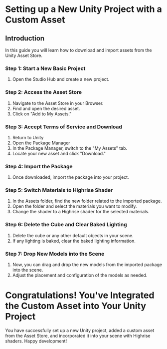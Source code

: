 # **Setting up a New Unity Project with a Custom Asset**

## **Introduction**
In this guide you will learn how to download and import assets from the Unity Asset Store.

### **Step 1: Start a New Basic Project**
1. Open the Studio Hub and create a new project.

### **Step 2: Access the Asset Store**
1. Navigate to the Asset Store in your Browser.
2. Find and open the desired asset.
3. Click on "Add to My Assets."

### **Step 3: Accept Terms of Service and Download**
1. Return to Unity
2. Open the Package Manager
3. In the Package Manager, switch to the "My Assets" tab.
2. Locate your new asset and click "Download."

### **Step 4: Import the Package**
1. Once downloaded, import the package into your project.

### **Step 5: Switch Materials to Highrise Shader**
1. In the Assets folder, find the new folder related to the imported package.
2. Open the folder and select the materials you want to modify.
3. Change the shader to a Highrise shader for the selected materials.

### **Step 6: Delete the Cube and Clear Baked Lighting**
1. Delete the cube or any other default objects in your scene.
2. If any lighting is baked, clear the baked lighting information.

### **Step 7: Drop New Models into the Scene**
1. Now, you can drag and drop the new models from the imported package into the scene.
2. Adjust the placement and configuration of the models as needed.

# **Congratulations! You've Integrated the Custom Asset into Your Unity Project**

You have successfully set up a new Unity project, added a custom asset from the Asset Store, and incorporated it into your scene with Highrise shaders. Happy development!
